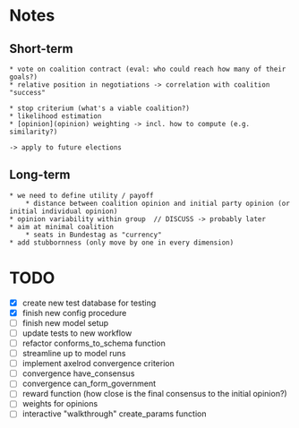 # Notes

## Short-term

    * vote on coalition contract (eval: who could reach how many of their goals?)
    * relative position in negotiations -> correlation with coalition "success"

    * stop criterium (what's a viable coalition?)
    * likelihood estimation
    * [opinion](opinion) weighting -> incl. how to compute (e.g. similarity?)

    -> apply to future elections

## Long-term

    * we need to define utility / payoff
        * distance between coalition opinion and initial party opinion (or initial individual opinion)
    * opinion variability within group  // DISCUSS -> probably later
    * aim at minimal coalition
        * seats in Bundestag as "currency"
    * add stubbornness (only move by one in every dimension)


# TODO

* [x] create new test database for testing
* [x] finish new config procedure
* [ ] finish new model setup
* [ ] update tests to new workflow
* [ ] refactor conforms_to_schema function
* [ ] streamline up to model runs
* [ ] implement axelrod convergence criterion
* [ ] convergence have_consensus
* [ ] convergence can_form_government
* [ ] reward function (how close is the final consensus to the initial opinion?)
* [ ] weights for opinions
* [ ] interactive "walkthrough" create_params function
